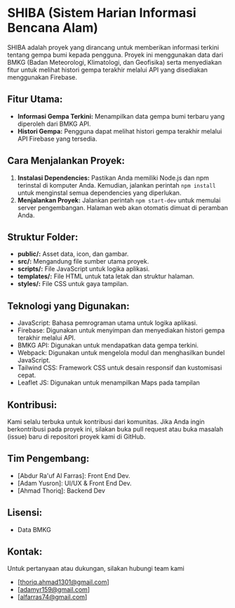 # SHIBA (Sistem Harian Informasi Bencana Alam)

SHIBA adalah proyek yang dirancang untuk memberikan informasi terkini tentang gempa bumi kepada pengguna. Proyek ini menggunakan data dari BMKG (Badan Meteorologi, Klimatologi, dan Geofisika) serta menyediakan fitur untuk melihat histori gempa terakhir melalui API yang disediakan menggunakan Firebase.

## Fitur Utama:

- **Informasi Gempa Terkini:** Menampilkan data gempa bumi terbaru yang diperoleh dari BMKG API.
- **Histori Gempa:** Pengguna dapat melihat histori gempa terakhir melalui API Firebase yang tersedia.

## Cara Menjalankan Proyek:

1. **Instalasi Dependencies:** Pastikan Anda memiliki Node.js dan npm terinstal di komputer Anda. Kemudian, jalankan perintah `npm install` untuk menginstal semua dependencies yang diperlukan.
2. **Menjalankan Proyek:** Jalankan perintah `npm start-dev` untuk memulai server pengembangan. Halaman web akan otomatis dimuat di peramban Anda.

## Struktur Folder:
  - **public/:** Asset data, icon, dan gambar.
  - **src/:** Mengandung file sumber utama proyek.
  - **scripts/:** File JavaScript untuk logika aplikasi.
  - **templates/:** File HTML untuk tata letak dan struktur halaman.
  - **styles/:** File CSS untuk gaya tampilan.

## Teknologi yang Digunakan:

- JavaScript: Bahasa pemrograman utama untuk logika aplikasi.
- Firebase: Digunakan untuk menyimpan dan menyediakan histori gempa terakhir melalui API.
- BMKG API: Digunakan untuk mendapatkan data gempa terkini.
- Webpack: Digunakan untuk mengelola modul dan menghasilkan bundel JavaScript.
- Tailwind CSS: Framework CSS untuk desain responsif dan kustomisasi cepat.
- Leaflet JS: Digunakan untuk menampilkan Maps pada tampilan

## Kontribusi:

Kami selalu terbuka untuk kontribusi dari komunitas. Jika Anda ingin berkontribusi pada proyek ini, silakan buka pull request atau buka masalah (issue) baru di repositori proyek kami di GitHub.

## Tim Pengembang:

- [Abdur Ra'uf Al Farras]: Front End Dev.
- [Adam Yusron]: UI/UX & Front End Dev.
- [Ahmad Thoriq]: Backend Dev

## Lisensi:

- Data BMKG


## Kontak:

Untuk pertanyaan atau dukungan, silakan hubungi team kami
- [thoriq.ahmad1301@gmail.com]
- [adamyr159@gmail.com]
- [alfarras74@gmail.com]
